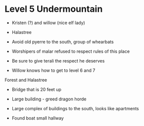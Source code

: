 # Level 5 Undermountain

- Kristen (?)  and willow (nice elf lady)

- Halastree
- Avoid old pyerre to the south, group of whearbats
- Worshipers of malar refused to respect rules of this place
- Be sure to give terali the respect he deserves
- Willow knows how to get to level 6 and 7

 Forest and Halastree

- Bridge that is 20 feet up
- Large building - greed dragon horde
- Large complex of buildings to the south, looks like apartments

- Found boat small hallway
